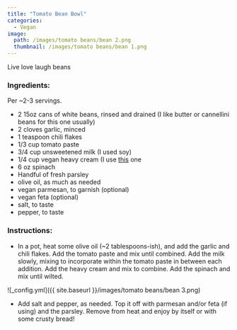 ```yaml
---
title: "Tomato Bean Bowl"
categories:
  - Vegan
image:
  path: /images/tomato beans/bean 2.png
  thumbnail: /images/tomato beans/bean 1.png
---
```


Live love laugh beans

### Ingredients:

Per ~2-3 servings.

* 2 15oz cans of white beans, rinsed and drained (I like butter or cannellini beans for this one usually)
* 2 cloves garlic, minced
* 1 teaspoon chili flakes
* 1/3 cup tomato paste
* 3/4 cup unsweetened milk (I used soy)
* 1/4 cup vegan heavy cream (I use [this](https://silk.com/plant-based-products/creamer/dairy-free-heavy-whipping-cream-alternative/) one
* 6 oz spinach
* Handful of fresh parsley
* olive oil, as much as needed
* vegan parmesan, to garnish (optional)
* vegan feta (optional)
* salt, to taste
* pepper, to taste

### Instructions:

* In a pot, heat some olive oil (~2 tablespoons-ish), and add the garlic and chili flakes. Add the tomato paste and mix until combined. Add the milk slowly, mixing to incorporate within the tomato paste in between each addition. Add the heavy cream and mix to combine. Add the spinach and mix until wilted.  

![_config.yml]({{ site.baseurl }}/images/tomato beans/bean 3.png)

* Add salt and pepper, as needed. Top it off with parmesan and/or feta (if using) and the parsley. Remove from heat and enjoy by itself or with some crusty bread!
  

